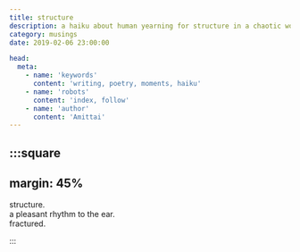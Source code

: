 ```yaml
---
title: structure
description: a haiku about human yearning for structure in a chaotic world.
category: musings
date: 2019-02-06 23:00:00

head:
  meta:
    - name: 'keywords'
      content: 'writing, poetry, moments, haiku'
    - name: 'robots'
      content: 'index, follow'
    - name: 'author'
      content: 'Amittai'
---
```


:::square
---
margin: 45%
---

structure.  
a pleasant rhythm to the ear.  
fractured.

:::
